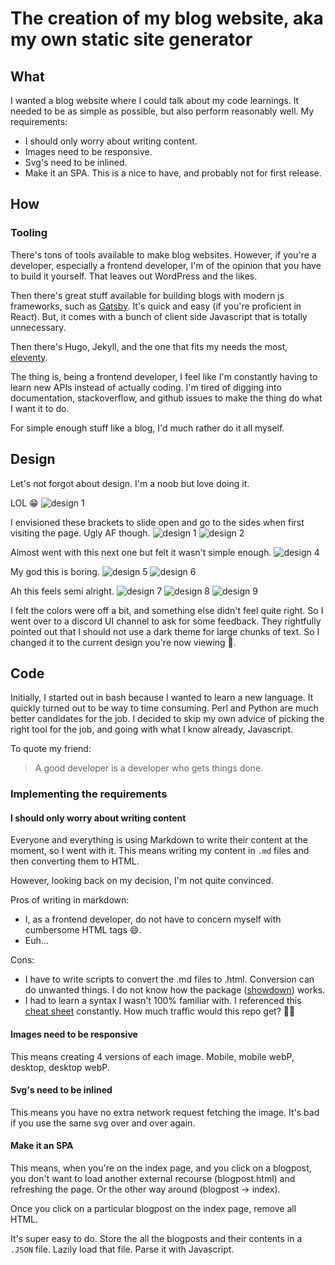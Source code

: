 # The creation of my blog website, aka my own static site generator

## What

I wanted a blog website where I could talk about my code learnings.
It needed to be as simple as possible, but also perform reasonably well.
My requirements:

- I should only worry about writing content.
- Images need to be responsive.
- Svg's need to be inlined.
- Make it an SPA. This is a nice to have, and probably not for first release.

## How

### Tooling

There's tons of tools available to make blog websites.
However, if you're a developer, especially a frontend developer, I'm of the opinion that you have to build it yourself. That leaves out WordPress and the likes.

Then there's great stuff available for building blogs with modern js frameworks, such as [Gatsby](https://www.gatsbyjs.org/).
It's quick and easy (if you're proficient in React).
But, it comes with a bunch of client side Javascript that is totally unnecessary.

Then there's Hugo, Jekyll, and the one that fits my needs the most, [eleventy](https://www.11ty.io/docs/).

The thing is, being a frontend developer, I feel like I'm constantly having to learn new APIs instead of actually coding. I'm tired of digging into documentation, stackoverflow, and github issues to make the thing do what I want it to do.

For simple enough stuff like a blog, I'd much rather do it all myself.

## Design

Let's not forgot about design. I'm a noob but love doing it.

LOL 😁
![design 1](./images/design_1.png)

I envisioned these brackets to slide open and go to the sides when first visiting the page.
Ugly AF though.
![design 1](./images/design_2.png)
![design 2](./images/design_3.png)

Almost went with this next one but felt it wasn't simple enough.
![design 4](./images/design_5.png)

My god this is boring.
![design 5](./images/design_6.png)
![design 6](./images/design_7.png)

Ah this feels semi alright.
![design 7](./images/design_8.png)
![design 8](./images/design_9.png)
![design 9](./images/design_10.png)

I felt the colors were off a bit, and something else didn't feel quite right. So I went over to a discord UI channel to ask for some feedback. They rightfully pointed out that I should not use a dark theme for large chunks of text. So I changed it to the current design you're now viewing 🙂.

## Code

Initially, I started out in bash because I wanted to learn a new language. It quickly turned out to be way to time consuming. Perl and Python are much better candidates for the job. I decided to skip my own advice of picking the right tool for the job, and going with what I know already, Javascript.

To quote my friend:
> A good developer is a developer who gets things done.

### Implementing the requirements

#### I should only worry about writing content

Everyone and everything is using Markdown to write their content at the moment, so I went with it. This means writing my content in `.md` files and then converting them to HTML.

However, looking back on my decision, I'm not quite convinced.

Pros of writing in markdown:

- I, as a frontend developer, do not have to concern myself with cumbersome HTML tags 😄.
- Euh...

Cons:

- I have to write scripts to convert the .md files to .html. Conversion can do unwanted things. I do not know how the package ([showdown](https://github.com/showdownjs/showdown)) works.
- I had to learn a syntax I wasn't 100% familiar with. I referenced this [cheat sheet](https://github.com/adam-p/markdown-here/wiki/Markdown-Cheatsheet) constantly. How much traffic would this repo get? 🤔😃

#### Images need to be responsive

This means creating 4 versions of each image. Mobile, mobile webP, desktop, desktop webP.

#### Svg's need to be inlined

This means you have no extra network request fetching the image. It's bad if you use the same svg over and over again.

#### Make it an SPA

This means, when you're on the index page, and you click on a blogpost, you don't want to load another external recourse (blogpost.html) and refreshing the page. Or the other way around (blogpost -> index).


Once you click on a particular blogpost on the index page, remove all HTML.


It's super easy to do. Store the all the blogposts and their contents in a `.JSON` file. Lazily load that file. Parse it with Javascript.
